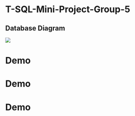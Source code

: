 # T-SQL-Mini-Project-Group-5
## Database Diagram
![](https://github.com/rajatsingh07/T-SQL-Mini-Project-Group5/blob/main/DATABASE%20DIAGRAM.jpg)
# Demo
# Demo
# Demo
